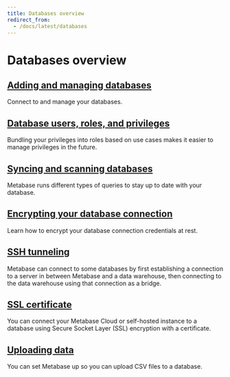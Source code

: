 ```yaml
---
title: Databases overview
redirect_from:
  - /docs/latest/databases
---
```


# Databases overview

## [Adding and managing databases](./connecting.md)

Connect to and manage your databases.

## [Database users, roles, and privileges](./users-roles-privileges.md)

Bundling your privileges into roles based on use cases makes it easier to manage privileges in the future.

## [Syncing and scanning databases](./sync-scan.md)

Metabase runs different types of queries to stay up to date with your database.

## [Encrypting your database connection](./encrypting-details-at-rest.md)

Learn how to encrypt your database connection credentials at rest.

## [SSH tunneling](./ssh-tunnel.md)

Metabase can connect to some databases by first establishing a connection to a server in between Metabase and a data warehouse, then connecting to the data warehouse using that connection as a bridge.

## [SSL certificate](./ssl-certificates.md)

You can connect your Metabase Cloud or self-hosted instance to a database using Secure Socket Layer (SSL) encryption with a certificate.

## [Uploading data](./uploads.md)

You can set Metabase up so you can upload CSV files to a database.
